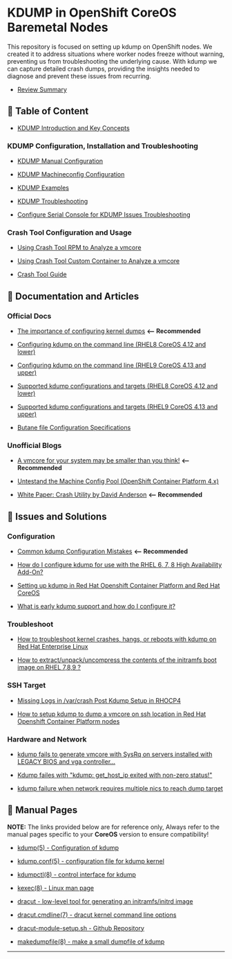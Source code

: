 # KDUMP in OpenShift CoreOS Baremetal Nodes

This repository is focused on setting up kdump on OpenShift nodes. We created it to address situations where worker nodes freeze without warning, preventing us from troubleshooting the underlying cause. With kdump we can capture detailed crash dumps, providing the insights needed to diagnose and prevent these issues from recurring.

- [Review Summary](/docs/KDUMP_REVIEW_README.md)

## 📖 Table of Content

- [KDUMP Introduction and Key Concepts](/docs/KDUMP_INTRO_README.md)

### KDUMP Configuration, Installation and Troubleshooting

- [KDUMP Manual Configuration](/docs/KDUMP_MANUAL_README.md)

- [KDUMP Machineconfig Configuration](/docs/KDUMP_MC_README.md)

- [KDUMP Examples](/examples/README.md)

- [KDUMP Troubleshooting](/docs/KDUMP_TROUBLESHOOT_README.md)

- [Configure Serial Console for KDUMP Issues Troubleshooting](/docs/SERIAL_CONSOLE_README.md)

### Crash Tool Configuration and Usage

- [Using Crash Tool RPM to Analyze a vmcore](/docs/CRASH_MANUAL_README.md)

- [Using Crash Tool Custom Container to Analyze a vmcore](/docs/CRASH_QUICK_README.md)

- [Crash Tool Guide](/docs/CRASH_TOOL_README.md)

## 🔗 Documentation and Articles

### Official Docs

- [The importance of configuring kernel dumps](https://www.redhat.com/en/blog/importance-configuring-kernel-dumps-rhel) **<-- Recommended**

- [Configuring kdump on the command line (RHEL8 CoreOS 4.12 and lower)](https://access.redhat.com/documentation/en-us/red_hat_enterprise_linux/8/html/managing_monitoring_and_updating_the_kernel/configuring-kdump-on-the-command-line_managing-monitoring-and-updating-the-kernel)

- [Configuring kdump on the command line (RHEL9 CoreOS 4.13 and upper)](https://docs.redhat.com/en/documentation/red_hat_enterprise_linux/9/html-single/managing_monitoring_and_updating_the_kernel/index#configuring-kdump-on-the-command-line_managing-monitoring-and-updating-the-kernel)

- [Supported kdump configurations and targets (RHEL8 CoreOS 4.12 and lower)](https://access.redhat.com/documentation/en-us/red_hat_enterprise_linux/8/html/managing_monitoring_and_updating_the_kernel/supported-kdump-configurations-and-targets_managing-monitoring-and-updating-the-kernel)

- [Supported kdump configurations and targets (RHEL9 CoreOS 4.13 and upper)](https://access.redhat.com/documentation/en-us/red_hat_enterprise_linux/9/html/managing_monitoring_and_updating_the_kernel/supported-kdump-configurations-and-targets_managing-monitoring-and-updating-the-kernel)

- [Butane file Configuration Specifications](https://coreos.github.io/butane/specs/)

### Unofficial Blogs

- [A vmcore for your system may be smaller than you think!](https://blogs.oracle.com/linux/post/vmcore-smaller-than-you-think) **<-- Recommended**

- [Untestand the Machine Config Pool (OpenShift Container Platform 4.x)](https://kamsjec.medium.com/machine-config-pool-openshift-container-platform-4-x-c515e7a093fb)

- [White Paper: Crash Utility by David Anderson](https://crash-utility.github.io/crash_whitepaper.html) **<-- Recommended**

## 🔗 Issues and Solutions

### Configuration

- [Common kdump Configuration Mistakes](https://access.redhat.com/articles/5332081) **<-- Recommended**

- [How do I configure kdump for use with the RHEL 6, 7, 8 High Availability Add-On?](https://access.redhat.com/articles/67570)

- [Setting up kdump in Red Hat Openshift Container Platform and Red Hat CoreOS](https://access.redhat.com/solutions/5907731)

- [What is early kdump support and how do I configure it?](https://access.redhat.com/solutions/3700611)

### Troubleshoot

- [How to troubleshoot kernel crashes, hangs, or reboots with kdump on Red Hat Enterprise Linux](https://access.redhat.com/solutions/6038)

- [How to extract/unpack/uncompress the contents of the initramfs boot image on RHEL 7,8,9 ?](https://access.redhat.com/solutions/6038)

### SSH Target

- [Missing Logs in /var/crash Post Kdump Setup in RHOCP4](https://access.redhat.com/solutions/7058348)

- [How to setup kdump to dump a vmcore on ssh location in Red Hat Openshift Container Platform nodes](https://access.redhat.com/solutions/6978127)

### Hardware and Network

- [kdump fails to generate vmcore with SysRq on servers installed with LEGACY BIOS and vga controller...](https://access.redhat.com/solutions/5770681)

- [Kdump failes with "kdump: get_host_ip exited with non-zero status!"](https://access.redhat.com/solutions/5927171)

- [kdump failure when network requires multiple nics to reach dump target](https://access.redhat.com/solutions/3744271)

## 🔗 Manual Pages

**NOTE:** The links provided below are for reference only, Always refer to the manual pages specific to your **CoreOS** version to ensure compatibility!

- [kdump(5) - Configuration of kdump](https://www.unix.com/man-page/suse/5/kdump/)

- [kdump.conf(5) - configuration file for kdump kernel](https://linux.die.net/man/5/kdump.conf)

- [kdumpctl(8) - control interface for kdump](https://www.linux.org/docs/man8/kdumpctl.html)

- [kexec(8) - Linux man page](https://linux.die.net/man/8/kexec)

- [dracut - low-level tool for generating an initramfs/initrd image](https://manpages.ubuntu.com/manpages/kinetic/man8/dracut.8.html)

- [dracut.cmdline(7) - dracut kernel command line options](https://www.unix.com/man-page/linux/7/dracut.cmdline/)

- [dracut-module-setup.sh - Github Repository](https://github.com/jesa7955/kexec-tools-fedora/blob/master/dracut-module-setup.sh)

- [makedumpfile(8) - make a small dumpfile of kdump](https://www.linux.org/docs/man5/makedumpfile.html)

---
